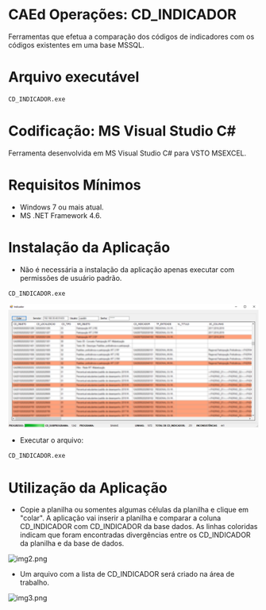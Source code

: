# CAEd Operações: CD_INDICADOR

Ferramentas que efetua a comparação dos códigos de indicadores com os códigos existentes em uma base MSSQL.

# Arquivo executável

```sh
CD_INDICADOR.exe
```

# Codificação: MS Visual Studio C# 

Ferramenta desenvolvida em MS Visual Studio C# para VSTO MSEXCEL.

# Requisitos Mínimos

- Windows 7 ou mais atual.
- MS .NET Framework 4.6.

# Instalação da Aplicação

- Não é necessária a instalação da aplicação apenas executar com permissões de usuário padrão.

```sh
CD_INDICADOR.exe
```

![image1.png](images/img1.png)

- Executar o arquivo:

```sh
CD_INDICADOR.exe
```

# Utilização da Aplicação

- Copie a planilha ou somentes algumas células da planilha e clique em "colar". A aplicação vai inserir a planilha e comparar a coluna CD_INDICADOR com CD_INDICADOR da base dados.
As linhas coloridas indicam que foram encontradas divergências entre os CD_INDICADOR da planilha e da base de dados.

![img2.png](https://github.com/difusao/Binary/tree/master/CAEd/CD_INDICADOR/images/img2.png)

- Um arquivo com a lista de CD_INDICADOR será criado na área de trabalho.

![img3.png](https://github.com/difusao/Binary/tree/master/CAEd/CD_INDICADOR/images/img3.png)




